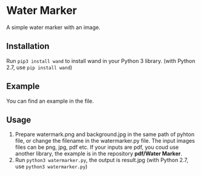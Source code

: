 # Water Marker
A simple water marker with an image.

## Installation
Run `pip3 install wand` to install wand in your Python 3 library. (with Python 2.7, use `pip install wand`)

## Example
You can find an example in the file.

## Usage
1. Prepare watermark.png and background.jpg in the same path of pyhton file, or change the filename in the watermarker.py file. The input images files can be png, jpg, pdf etc. If your inputs are pdf, you coud use another library, the example is in the repository **pdf/Water Marker**.
2. Run `python3 watermarker.py`, the output is result.jpg (with Python 2.7, use `python3 watermarker.py`)
